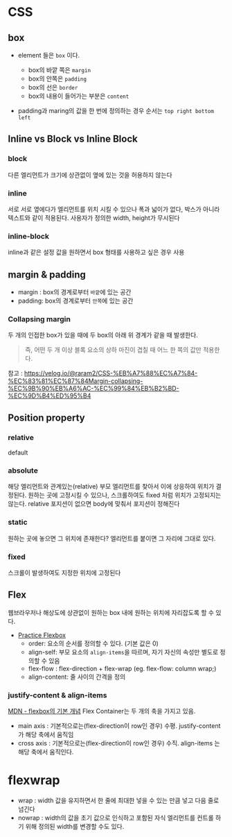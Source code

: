 # CSS

## box
- element 들은 `box` 이다.
    - box의 바깥 쪽은 `margin`
    - box의 안쪽은 `padding`
    - box의 선은 `border`
    - box의 내용이 들어가는 부분은 `content`

- padding과 maring의 값을 한 번에 정의하는 경우 순서는 `top right bottom left`


## Inline vs Block vs Inline Block

### block
다른 엘리먼트가 크기에 상관없이 옆에 있는 것을 허용하지 않는다

### inline
서로 서로 옆에다가 엘리먼트를 위치 시킬 수 있으나 폭과 넓이가 없다, 박스가 아니라 텍스트와 같이 적용된다. 사용자가 정의한 width, height가 무시된다

### inline-block
inline과 같은 설정 값을 원하면서 box 형태를 사용하고 싶은 경우 사용

## margin & padding

- margin : box의 경계로부터 `바깥`에 있는 공간
- padding: box의 경계로부터 `안쪽`에 있는 공간

### Collapsing margin

두 개의 인접한 box가 있을 때에 두 box의 아래 위 경계가 같을 때 발생한다.
> 즉, 어떤 두 개 이상 블록 요소의 상하 마진이 겹칠 때 어느 한 쪽의 값만 적용한다.

참고 : https://velog.io/@raram2/CSS-%EB%A7%88%EC%A7%84-%EC%83%81%EC%87%84Margin-collapsing-%EC%9B%90%EB%A6%AC-%EC%99%84%EB%B2%BD-%EC%9D%B4%ED%95%B4


## Position property

### relative

default

### absolute
해당 엘리먼트와 관계있는(relative) 부모 엘리먼트를 찾아서 이에 상응하여 위치가 결정된다.
원하는 곳에 고정시킬 수 있으나, 스크롤하여도 fixed 처럼 위치가 고정되지는 않는다.
relative 포지션이 없으면 body에 맞춰서 포지션이 정해진다

### static
원하는 곳에 놓으면 그 위치에 존재한다?
엘리먼트를 붙이면 그 자리에 그대로 있다.

### fixed
스크롤이 발생하여도 지정한 위치에 고정된다 


## Flex

웹브라우저나 해상도에 상관없이 원하는 box 내에 원하는 위치에 자리잡도록 할 수 있다.


- [Practice Flexbox](http://flexboxfroggy.com)
    - order: 요소의 순서를 정의할 수 있다. (기본 값은 0)
    - align-self: 부모 요소의 `align-items`을 따르며, 자기 자신의 속성만 별도로 정의할 수 있음
    - flex-flow : flex-direction + flex-wrap (eg. flex-flow: column wrap;)
    - align-content: 줄 사이의 간격을 정의

### justify-content & align-items

[MDN - flexbox의 기본 개념](https://developer.mozilla.org/ko/docs/Web/CSS/CSS_Flexible_Box_Layout/Basic_Concepts_of_Flexbox)
Flex Container는 두 개의 축을 가지고 있음.

- main axis : 기본적으로는(flex-direction이 row인 경우) 수평. justify-content 가 해당 축에서 움직임
- cross axis : 기본적으로는(flex-direction이 row인 경우) 수직. align-items 는 해당 축에서 움직인다.

# flexwrap

- wrap : width 값을 유지하면서 한 줄에 최대한 넣을 수 있는 만큼 넣고 다음 줄로 넘긴다
- nowrap : width의 값을 초기 값으로 인식하고 포함된 자식 엘리먼트를 컨트롤 하기 위해 정의된 width를 변경할 수도 있다.

